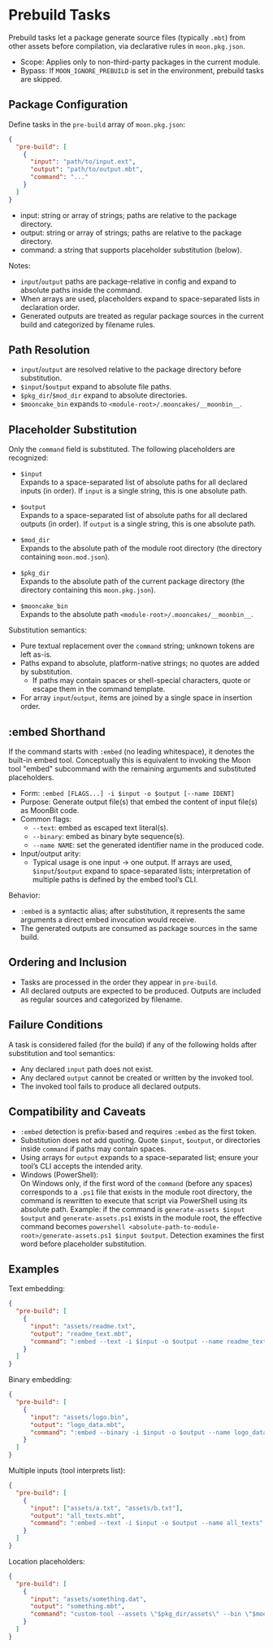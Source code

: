 # Prebuild Tasks

Prebuild tasks let a package generate source files (typically `.mbt`) from other assets before compilation, via declarative rules in `moon.pkg.json`.

- Scope: Applies only to non-third-party packages in the current module.
- Bypass: If `MOON_IGNORE_PREBUILD` is set in the environment, prebuild tasks are skipped.

## Package Configuration

Define tasks in the `pre-build` array of `moon.pkg.json`:

```json
{
  "pre-build": [
    {
      "input": "path/to/input.ext",
      "output": "path/to/output.mbt",
      "command": "..."
    }
  ]
}
```

- input: string or array of strings; paths are relative to the package directory.
- output: string or array of strings; paths are relative to the package directory.
- command: a string that supports placeholder substitution (below).

Notes:

- `input`/`output` paths are package-relative in config and expand to absolute paths inside the command.
- When arrays are used, placeholders expand to space-separated lists in declaration order.
- Generated outputs are treated as regular package sources in the current build and categorized by filename rules.

## Path Resolution

- `input`/`output` are resolved relative to the package directory before substitution.
- `$input`/`$output` expand to absolute file paths.
- `$pkg_dir`/`$mod_dir` expand to absolute directories.
- `$mooncake_bin` expands to `<module-root>/.mooncakes/__moonbin__`.

## Placeholder Substitution

Only the `command` field is substituted. The following placeholders are recognized:

- `$input`  
  Expands to a space-separated list of absolute paths for all declared inputs (in order). If `input` is a single string, this is one absolute path.

- `$output`  
  Expands to a space-separated list of absolute paths for all declared outputs (in order). If `output` is a single string, this is one absolute path.

- `$mod_dir`  
  Expands to the absolute path of the module root directory (the directory containing `moon.mod.json`).

- `$pkg_dir`  
  Expands to the absolute path of the current package directory (the directory containing this `moon.pkg.json`).

- `$mooncake_bin`  
  Expands to the absolute path `<module-root>/.mooncakes/__moonbin__`.

Substitution semantics:

- Pure textual replacement over the `command` string; unknown tokens are left as-is.
- Paths expand to absolute, platform-native strings; no quotes are added by substitution.
  - If paths may contain spaces or shell-special characters, quote or escape them in the command template.
- For array `input`/`output`, items are joined by a single space in insertion order.

## :embed Shorthand

If the command starts with `:embed` (no leading whitespace), it denotes the built-in embed tool. Conceptually this is equivalent to invoking the Moon tool "embed" subcommand with the remaining arguments and substituted placeholders.

- Form: `:embed [FLAGS...] -i $input -o $output [--name IDENT]`
- Purpose: Generate output file(s) that embed the content of input file(s) as MoonBit code.
- Common flags:
  - `--text`: embed as escaped text literal(s).
  - `--binary`: embed as binary byte sequence(s).
  - `--name NAME`: set the generated identifier name in the produced code.
- Input/output arity:
  - Typical usage is one input → one output. If arrays are used, `$input`/`$output` expand to space-separated lists; interpretation of multiple paths is defined by the embed tool’s CLI.

Behavior:

- `:embed` is a syntactic alias; after substitution, it represents the same arguments a direct embed invocation would receive.
- The generated outputs are consumed as package sources in the same build.

## Ordering and Inclusion

- Tasks are processed in the order they appear in `pre-build`.
- All declared outputs are expected to be produced. Outputs are included as regular sources and categorized by filename.

## Failure Conditions

A task is considered failed (for the build) if any of the following holds after substitution and tool semantics:

- Any declared `input` path does not exist.
- Any declared `output` cannot be created or written by the invoked tool.
- The invoked tool fails to produce all declared outputs.

## Compatibility and Caveats

- `:embed` detection is prefix-based and requires `:embed` as the first token.
- Substitution does not add quoting. Quote `$input`, `$output`, or directories inside `command` if paths may contain spaces.
- Using arrays for `output` expands to a space-separated list; ensure your tool’s CLI accepts the intended arity.
- Windows (PowerShell):  
  On Windows only, if the first word of the `command` (before any spaces) corresponds to a `.ps1` file that exists in the module root directory, the command is rewritten to execute that script via PowerShell using its absolute path. Example: if the command is `generate-assets $input $output` and `generate-assets.ps1` exists in the module root, the effective command becomes `powershell <absolute-path-to-module-root>/generate-assets.ps1 $input $output`. Detection examines the first word before placeholder substitution.

## Examples

Text embedding:

```json
{
  "pre-build": [
    {
      "input": "assets/readme.txt",
      "output": "readme_text.mbt",
      "command": ":embed --text -i $input -o $output --name readme_text"
    }
  ]
}
```

Binary embedding:

```json
{
  "pre-build": [
    {
      "input": "assets/logo.bin",
      "output": "logo_data.mbt",
      "command": ":embed --binary -i $input -o $output --name logo_data"
    }
  ]
}
```

Multiple inputs (tool interprets list):

```json
{
  "pre-build": [
    {
      "input": ["assets/a.txt", "assets/b.txt"],
      "output": "all_texts.mbt",
      "command": ":embed --text -i $input -o $output --name all_texts"
    }
  ]
}
```

Location placeholders:

```json
{
  "pre-build": [
    {
      "input": "assets/something.dat",
      "output": "something.mbt",
      "command": "custom-tool --assets \"$pkg_dir/assets\" --bin \"$mooncake_bin\" -i \"$input\" -o \"$output\""
    }
  ]
}
```
